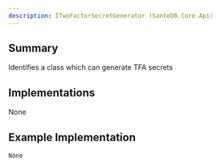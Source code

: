 ```yaml
---
description: ITwoFactorSecretGenerator (SanteDB.Core.Api)
---
```


## Summary
Identifies a class which can generate TFA secrets

## Implementations

None

## Example Implementation
```
None
```
